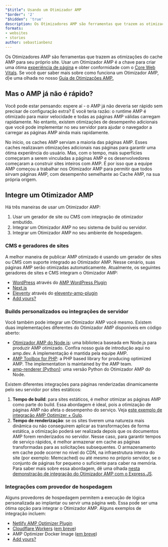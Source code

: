 ```yaml
---
"$title": Usando um Otimizador AMP
"$order": '2'
"$hidden": 'true'
description: Os Otimizadores AMP são ferramentas que trazem as otimizações do cache AMP para seu próprio site. Usar um Otimizador AMP é a chave para criar uma ótima experiência de página e obter conformidade com o Core Web Vitals. Este guia explica como usar melhor um Otimizador AMP para otimizar suas páginas AMP.
formats:
- websites
- stories
author: sebastianbenz
---
```


Os Otimizadores AMP são ferramentas que trazem as otimizações do cache AMP para seu próprio site. Usar um Otimizador AMP é a chave para criar uma ótima [experiência de página](https://developers.google.com/search/docs/guides/page-experience) e obter conformidade com o [Core Web Vitals](https://web.dev/vitals/). Se você quer saber mais sobre como funciona um Otimizador AMP, d}e uma olhada no nosso [Guia de Otimizações AMP.](explainer.md)

## Mas o AMP já não é rápido?

Você pode estar pensando: espere aí - o AMP já não deveria ser rápido sem precisar de configuração extra? E você teria razão: o runtime AMP é otimizado para maior velocidade e todas as páginas AMP válidas carregam rapidamente. No entanto, existem otimizações de desempenho adicionais que você pode implementar no seu servidor para ajudar o navegador a carregar as páginas AMP ainda mais rapidamente.

No início, os caches AMP serviam a maioria das páginas AMP. Esses caches realizavam otimizações adicionais nas páginas para garantir uma ótima experiência do usuário. Mas, com o tempo, mais superfícies começaram a serem vinculadas a páginas AMP e os desenvolvedores começaram a construir sites inteiros com AMP. É por isso que a equipe AMP começou a trabalhar nos Otimizador AMP para permitir que todos sirvam páginas AMP, com desempenho semelhante ao Cache AMP, na sua própria origem.

## Integre um Otimizador AMP

Há três maneiras de usar um Otimizador AMP:

1. Usar um gerador de site ou CMS com integração de otimizador embutido.
2. Integrar um Otimizador AMP no seu sistema de build ou servidor.
3. Integrar um Otimizador AMP no seu ambiente de hospedagem.

### CMS e geradores de sites

A melhor maneira de publicar AMP otimizado é usando um gerador de sites ou CMS com suporte integrado ao Otimizador AMP. Nesse cenário, suas páginas AMP serão otimizadas automaticamente. Atualmente, os seguintes geradores de sites e CMS integram o Otimizador AMP:

- [WordPress](https://wordpress.org/) através do [AMP WordPress Plugin](https://wordpress.org/plugins/amp/)
- [Next.js](https://nextjs.org/docs/api-reference/next/amp)
- [Eleventy](https://www.11ty.dev/) através do [eleventy-amp-plugin](https://blog.amp.dev/2020/07/28/introducing-the-eleventy-amp-plugin/)
- [Add yours?](https://github.com/ampproject/amp.dev/issues/new?assignees=&labels=Category%3A+Content%2C+Status%3A+Pending+Triage&template=content.md&title=)

### Builds personalizados ou integrações de servidor

Você também pode integrar um Otimizador AMP você mesmo. Existem duas implementações diferentes do Otimizador AMP disponíveis em código aberto:

- [Otimizador AMP do Node.js](node-amp-optimizer.md): uma biblioteca baseada em Node.js para produzir AMP otimizado. Confira nosso guia de introdução aqui no amp.dev. A implementação é mantida pela equipe AMP.
- [AMP Toolbox for PHP](https://github.com/ampproject/amp-toolbox-php): a PHP based library for producing optimized AMP. The implementation is maintained by the AMP team.
- [amp-renderer (Python)](https://github.com/chasefinch/amp-renderer): uma versão Python do Otimizador AMP do Node.

Existem diferentes integrações para páginas renderizadas dinamicamente pelo seu servidor por sites estáticos:

1. **Tempo de build**: para sites estáticos, é melhor otimizar as páginas AMP como parte do build. Essa abordagem é ideal, pois a otimização de páginas AMP não afeta o desempenho do serviço. Veja [este exemplo de integração AMP Optimizer + Gulp](https://github.com/ampproject/amp-toolbox/tree/main/packages/optimizer/demo/gulp).
2. **Tempo de renderização**: se os sites tiverem uma natureza mais dinâmica ou não conseguirem aplicar as transformações de forma estática, a otimização poderá ser realizada depois que os documentos AMP forem renderizados no servidor. Nesse caso, para garantir tempos de serviço rápidos, é melhor armazenar em cache as páginas transformadas para as solicitações subsequentes. O armazenamento em cache pode ocorrer no nível do CDN, na infraestrutura interna do site (por exemplo: Memcached) ou até mesmo no próprio servidor, se o conjunto de páginas for pequeno o suficiente para caber na memória. Para saber mais sobre essa abordagem, dê uma olhada [nesta demonstração de integração do Otimizador AMP com o Express.JS](https://github.com/ampproject/amp-toolbox/tree/main/packages/optimizer/demo/express).

### Integrações com provedor de hospedagem

Alguns provedores de hospedagem permitem a execução de lógica personalizada ao implantar ou servir uma página web. Essa pode ser uma ótima opção para integrar o Otimizador AMP. Alguns exemplos de integração incluem:

- [Netlify AMP Optimizer Plugin](https://github.com/martinbean/netlify-plugin-amp-server-side-rendering#amp-server-side-rendering-netlify-plugin)
- [Cloudflare Workers](https://workers.cloudflare.com/) ([em breve](https://github.com/ampproject/amp-toolbox/issues/878))
- AMP Optimizer Docker Image ([em breve](https://github.com/ampproject/amp-toolbox/issues/879))
- [Add yours?](https://github.com/ampproject/amp.dev/issues/new?assignees=&labels=Category%3A+Content%2C+Status%3A+Pending+Triage&template=content.md&title=)
